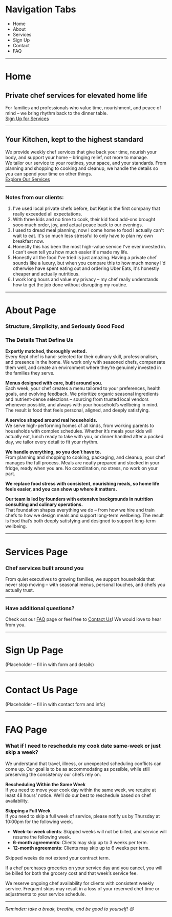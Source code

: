 # Navigation Tabs
- Home
- About
- Services
- Sign Up
- Contact
- FAQ

---

# Home

## Private chef services for elevated home life
For families and professionals who value time, nourishment, and peace of mind – we bring rhythm back to the dinner table.  
[Sign Up for Services](#)

---

## Your Kitchen, kept to the highest standard
We provide weekly chef services that give back your time, nourish your body, and support your home – bringing relief, not more to manage.  
We tailor our service to your routines, your space, and your standards. From planning and shopping to cooking and cleanup, we handle the details so you can spend your time on other things.  
[Explore Our Services](#)

---

### Notes from our clients:
1. I've used local private chefs before, but Kept is the first company that really exceeded all expectations.
2. With three kids and no time to cook, their kid food add-ons brought sooo much order, joy, and actual peace back to our evenings.
3. I used to dread meal planning, now I come home to food I actually can't wait to eat. It's so much less stressful to only have to plan my own breakfast now.
4. Honestly this has been the most high-value service I've ever invested in. I can't even tell you how much easier it's made my life.
5. Honestly all the food I've tried is just amazing. Having a private chef sounds like a luxury, but when you compare this to how much money I'd otherwise have spent eating out and ordering Uber Eats, it's honestly cheaper and actually nutritious.
6. I work long hours and value my privacy – my chef really understands how to get the job done without disrupting my routine.

---

# About Page

### Structure, Simplicity, and Seriously Good Food

### The Details That Define Us

**Expertly matched, thoroughly vetted.**  
Every Kept chef is hand-selected for their culinary skill, professionalism, and presence in the home. We work only with seasoned chefs, compensate them well, and create an environment where they’re genuinely invested in the families they serve.

**Menus designed with care, built around you.**  
Each week, your chef creates a menu tailored to your preferences, health goals, and evolving feedback. We prioritize organic seasonal ingredients and nutrient-dense selections – sourcing from trusted local vendors whenever possible, and always with your household’s wellbeing in mind. The result is food that feels personal, aligned, and deeply satisfying.

**A service shaped around real households.**  
We serve high-performing homes of all kinds, from working parents to households with complex schedules. Whether it’s meals your kids will actually eat, lunch ready to take with you, or dinner handled after a packed day, we tailor every detail to fit your rhythm.

**We handle everything, so you don’t have to.**  
From planning and shopping to cooking, packaging, and cleanup, your chef manages the full process. Meals are neatly prepared and stocked in your fridge, ready when you are. No coordination, no stress, no work on your part.

**We replace food stress with consistent, nourishing meals, so home life feels easier, and you can show up where it matters.**

**Our team is led by founders with extensive backgrounds in nutrition consulting and culinary operations.**  
That foundation shapes everything we do – from how we hire and train chefs to how we design meals and support long-term wellbeing. The result is food that’s both deeply satisfying and designed to support long-term wellbeing.

---

# Services Page

### Chef services built around you
From quiet executives to growing families, we support households that never stop moving – with seasonal menus, personal touches, and chefs you actually trust.

---

### Have additional questions?
Check out our [FAQ](#faq-page) page or feel free to [Contact Us](#contact-us-page)! We would love to hear from you.

---

# Sign Up Page
(Placeholder – fill in with form and details)

---

# Contact Us Page
(Placeholder – fill in with contact form and info)

---

# FAQ Page

### What if I need to reschedule my cook date same-week or just skip a week?

We understand that travel, illness, or unexpected scheduling conflicts can come up. Our goal is to be as accommodating as possible, while still preserving the consistency our chefs rely on.

**Rescheduling Within the Same Week**  
If you need to move your cook day within the same week, we require at least 48 hours’ notice. We’ll do our best to reschedule based on chef availability.

**Skipping a Full Week**  
If you need to skip a full week of service, please notify us by Thursday at 10:00pm for the following week.

- **Week-to-week clients**: Skipped weeks will not be billed, and service will resume the following week.  
- **6-month agreements**: Clients may skip up to 3 weeks per term.  
- **12-month agreements**: Clients may skip up to 6 weeks per term.  

Skipped weeks do not extend your contract term.

If a chef purchases groceries on your service day and you cancel, you will be billed for both the grocery cost and that week’s service fee.  

We reserve ongoing chef availability for clients with consistent weekly service. Frequent skips may result in a loss of your reserved chef time or adjustments to your service schedule.

---

_Reminder: take a break, breathe, and be good to yourself! 😊_

